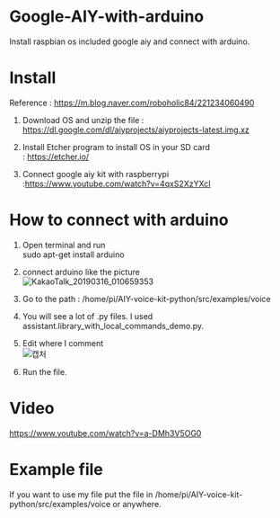 # Google-AIY-with-arduino
Install raspbian os included google aiy and connect with arduino.

# Install
Reference : https://m.blog.naver.com/roboholic84/221234060490<br>

1. Download OS and unzip the file : https://dl.google.com/dl/aiyprojects/aiyprojects-latest.img.xz<br>

2. Install Etcher program to install OS in your SD card<br>
  : https://etcher.io/ <br>

3. Connect google aiy kit with raspberrypi<br>
  :https://www.youtube.com/watch?v=4qxS2XzYXcI
  
# How to connect with arduino
1. Open terminal and run<br>
  sudo apt-get install arduino<br>
  
2. connect arduino like the picture<br>
![KakaoTalk_20190316_010659353](https://user-images.githubusercontent.com/42115807/54445354-ecc4fa80-4787-11e9-952c-9b42503e9566.jpg)<br>

3. Go to the path : /home/pi/AIY-voice-kit-python/src/examples/voice <br>

4. You will see a lot of .py files. I used assistant.library_with_local_commands_demo.py.

5. Edit where I comment<br>
![캡처](https://user-images.githubusercontent.com/42115807/54445814-ef741f80-4788-11e9-8a35-629cde77e1e7.PNG)

6. Run the file.

# Video
https://www.youtube.com/watch?v=a-DMh3V5OG0<br>

# Example file
If you want to use my file put the file in /home/pi/AIY-voice-kit-python/src/examples/voice or anywhere.

